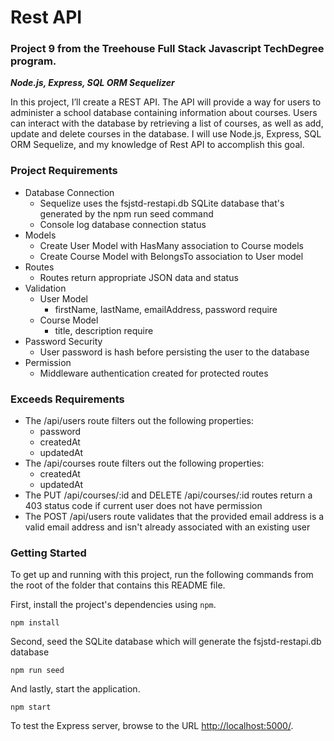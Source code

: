 # Rest API 
### Project 9 from the Treehouse Full Stack Javascript TechDegree program. 
**_Node.js, Express, SQL ORM Sequelizer_**

In this project, I’ll create a REST API. The API will provide a way for users to administer a school database containing information about courses. Users can interact with the database by retrieving a list of courses, as well as add, update and delete courses in the database. I will use Node.js, Express, SQL ORM Sequelize, and my knowledge of Rest API to accomplish this goal.

### Project Requirements
* Database Connection
  * Sequelize uses the fsjstd-restapi.db SQLite database that's generated by the npm run seed command
  * Console log database connection status 
* Models
  * Create User Model with HasMany association to Course models
  * Create Course Model with BelongsTo association to User model
* Routes
  * Routes return appropriate JSON data and status 
* Validation
  * User Model
    * firstName, lastName, emailAddress, password require
  * Course Model
    * title, description require
* Password Security
  * User password is hash before persisting the user to the database
* Permission
  * Middleware authentication created for protected routes

### Exceeds Requirements
* The /api/users route filters out the following properties:
  * password
  * createdAt
  * updatedAt
* The /api/courses route filters out the following properties:
  * createdAt
  * updatedAt
* The PUT /api/courses/:id and DELETE /api/courses/:id routes return a 403 status code if current user does not have permission
* The POST /api/users route validates that the provided email address is a valid email address and isn't already associated with an existing user

### Getting Started

To get up and running with this project, run the following commands from the root of the folder that contains this README file.

First, install the project's dependencies using `npm`.

```
npm install
```

Second, seed the SQLite database which will generate the fsjstd-restapi.db database

```
npm run seed
```

And lastly, start the application.

```
npm start
```

To test the Express server, browse to the URL [http://localhost:5000/](http://localhost:5000/).
